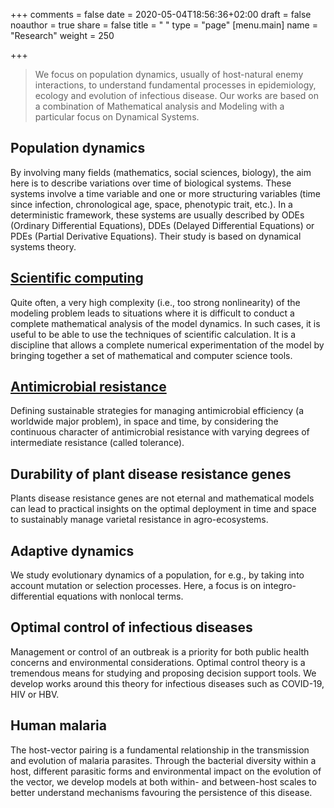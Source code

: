 +++
comments = false
date = 2020-05-04T18:56:36+02:00
draft = false
noauthor = true
share = false
title = " "
type = "page"
[menu.main]
   name = "Research"
weight = 250

+++

>We focus on population dynamics, usually of host-natural enemy interactions, to understand fundamental processes in epidemiology, ecology and evolution of infectious disease. Our works are based on a combination of Mathematical analysis and Modeling with a particular focus on Dynamical Systems. 

## Population dynamics
By involving many fields (mathematics, social sciences, biology), the aim here is to describe variations over time of biological systems. These systems involve a time variable and one or more structuring variables (time since infection, chronological age, space, phenotypic trait, etc.).  In a deterministic framework, these systems are usually described by ODEs (Ordinary Differential Equations), DDEs (Delayed Differential Equations) or PDEs (Partial Derivative Equations). Their study is based on dynamical systems theory.


<html>
<head>
<style>
img {
  float: left;
}
</style>
</head>
<body>

## [Scientific computing](/AMR.html) 
Quite often, a very high complexity (i.e., too strong nonlinearity) of the modeling problem leads to situations where it is difficult to conduct a complete mathematical analysis of the model dynamics. In such cases, it is useful to be able to use the techniques of scientific calculation. It is a discipline that allows a complete numerical experimentation of the model by bringing together a set of mathematical and computer science tools.</p>
</body>
</html>


[//]:# (<p><img src="/uploads/computing.jpg" alt="Pineapple" style="width:170px;height:170px;margin-right:15px;">)


## [Antimicrobial resistance](/AMR.md)
Defining sustainable strategies for managing antimicrobial efficiency (a worldwide major problem), in space and time, by considering the continuous character of antimicrobial resistance with varying degrees of intermediate resistance (called tolerance).

## Durability of plant disease resistance genes
Plants disease resistance genes are not eternal and mathematical models can lead to practical insights on the optimal deployment in time and space to sustainably manage varietal resistance in agro-ecosystems.

## Adaptive dynamics
We study evolutionary dynamics of a population, for e.g., by taking into account mutation or selection processes. Here, a focus is on integro-differential
equations with nonlocal terms.

## Optimal control of infectious diseases
Management or control of an outbreak is a priority for both public health concerns and environmental considerations. Optimal control theory is a tremendous means for studying and proposing decision support tools. We develop works around this theory for infectious diseases such as COVID-19, HIV or HBV. 

## Human malaria 
The host-vector pairing is a fundamental relationship in the transmission and evolution of malaria parasites. Through the bacterial diversity within a host, different parasitic forms and environmental impact on the evolution of the vector, we develop models at both within- and between-host scales to better understand mechanisms favouring the persistence of this disease. 




